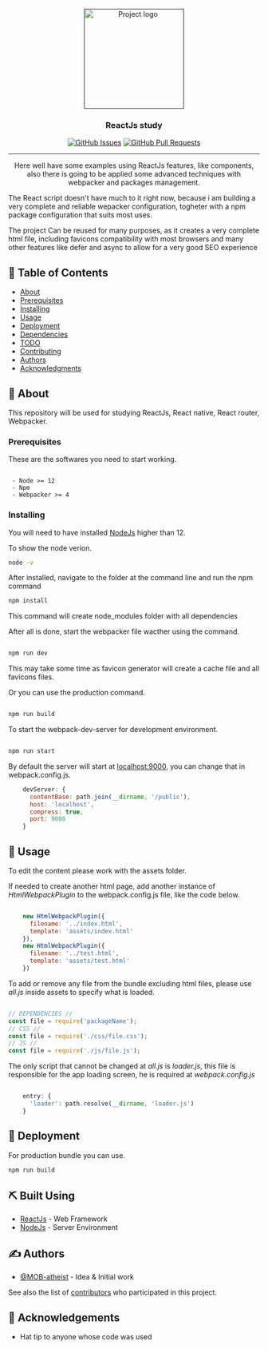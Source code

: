 <p align="center">
  <a href="" rel="noopener">
 <img width=200px height=auto src="https://dwglogo.com/wp-content/uploads/2017/09/1460px-React_logo.png" alt="Project logo"></a>

</p>

<h3 align="center">ReactJs study</h3>

<div align="center">

  [![GitHub Issues](https://img.shields.io/github/issues/MOB-atheist/ReactJS-study?style=flat-square)](https://github.com/MOB-atheist/ReactJS-study/issues)
  [![GitHub Pull Requests](https://img.shields.io/github/issues-pr/MOB-atheist/ReactJS-study?style=flat-square)](https://github.com/MOB-atheist/ReactJS-study/pulls)

</div>

---

<p align="center">Here well have some examples using ReactJs features, like components, also there is going to be applied some advanced techniques with webpacker and packages management.

The React script doesn't have much to it right now, because i am building a very complete and reliable wepacker configuration, togheter with a npm package configuration that suits most uses.

The project Can be reused for many purposes, as it creates a very complete html file, including favicons compatibility with most browsers and many other features like defer and async to allow for a very good SEO experience
    <br> 
</p>

## 📝 Table of Contents
- [About](#about)
- [Prerequisites](#prerequisites)
- [Installing](#installing)
- [Usage](#usage)
- [Deployment](#deployment)
- [Dependencies](#built_using)
- [TODO](TODO.md)
- [Contributing](CONTRIBUTING.md)
- [Authors](#authors)
- [Acknowledgments](#acknowledgement)

## 🧐 About <a name = "about"></a>
This repository will be used for studying ReactJs, React native, React router, Webpacker.

### Prerequisites <a name = "prerequisites"></a>
These are the softwares you need to start working.

```

 - Node >= 12
 - Npm
 - Webpacker >= 4

```

### Installing <a name = "installing"></a>
You will need to have installed [NodeJs](https://nodejs.org/en/) higher than 12.

To show the node verion.

```bash
node -v
```

After installed, navigate to the folder at the command line and run the npm command

```bash
npm install
```

This command will create node_modules folder with all dependencies

After all is done, start the webpacker file wacther using the command.

```bash

npm run dev

```

This may take some time as favicon generator will create a cache file and all favicons files.

Or you can use the production command.

```bash

npm run build

```

To start the webpack-dev-server for development environment.

```bash

npm run start

```

By default the server will start at [localhost:9000](localhost:9000), you can change that in webpack.config.js.

```javascript
    devServer: {
      contentBase: path.join(__dirname, '/public'),
      host: 'localhost',
      compress: true,
      port: 9000
    }
```

## 🎈 Usage <a name="usage"></a>
To edit the content please work with the assets folder.

If needed to create another html page, add another instance of *HtmlWebpackPlugin*  to the webpack.config.js file, like the code below.

```javascript

    new HtmlWebpackPlugin({
      filename: '../index.html',
      template: 'assets/index.html'
    }),
    new HtmlWebpackPlugin({
      filename: '../test.html',
      template: 'assets/test.html'
    })

```

To add or remove any file from the bundle excluding html files, please use *all.js* inside assets to specify what is loaded.

```javascript

// DEPENDENCIES //
const file = require('packageName');
// CSS //
const file = require('./css/file.css');
// JS //
const file = require('./js/file.js');

```

The only script that cannot be changed at *all.js* is *loader.js*, this file is responsible for the app loading screen, he is required at *webpack.config.js*

``` javascript

    entry: {
      'loader': path.resolve(__dirname, 'loader.js')
    }

```

## 🚀 Deployment <a name = "deployment"></a>
For production bundle you can use.

```bash
npm run build
```

## ⛏️ Built Using <a name = "built_using"></a>
- [ReactJs](https://reactjs.org/) - Web Framework
- [NodeJs](https://nodejs.org/en/) - Server Environment

## ✍️ Authors <a name = "authors"></a>
- [@MOB-atheist](https://github.com/MOB-atheist) - Idea & Initial work

See also the list of [contributors](https://github.com/MOB-atheist/ReactJS-study/contributors) who participated in this project.

## 🎉 Acknowledgements <a name = "acknowledgement"></a>
- Hat tip to anyone whose code was used